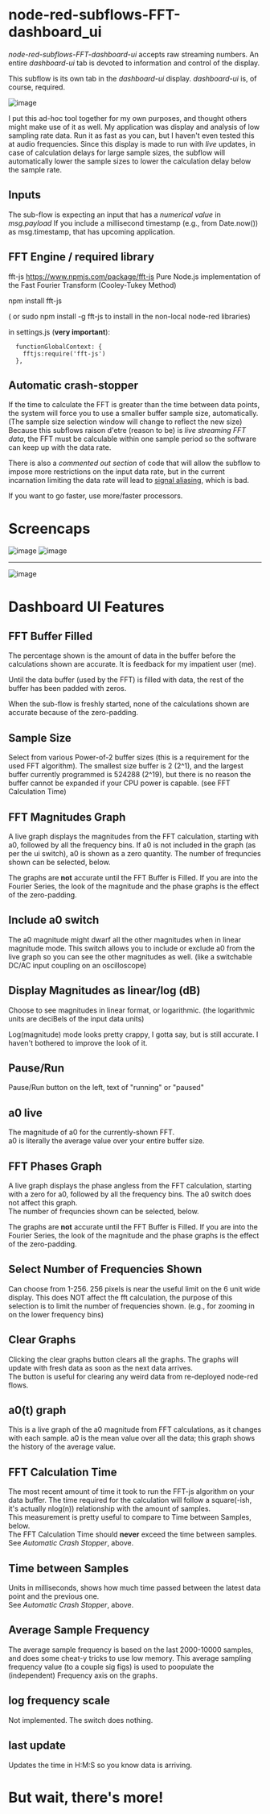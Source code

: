 # node-red-subflows-FFT-dashboard_ui
*node-red-subflows-FFT-dashboard-ui* accepts raw streaming numbers.  An entire *dashboard-ui* tab is devoted to information and control of the display.

This subflow is its own tab in the *dashboard-ui* display. *dashboard-ui* is, of course, required.

![image](https://user-images.githubusercontent.com/105139648/174671595-7c64bdda-1702-4b05-b373-1f5c32be99c5.png)

I put this ad-hoc tool together for my own purposes, and thought others might make use of it as well.  My application was display and analysis of low sampling rate data.  Run it as fast as you can, but I haven't even tested this at audio frequencies.  Since this display is made to run with *live* updates, in case of calculation delays for large sample sizes, the subflow will automatically lower the sample sizes to lower the calculation delay below the sample rate.

## Inputs

  The sub-flow is expecting an input that has a *numerical value* in *msg.payload*
  If you include a millisecond timestamp (e.g., from Date.now()) as msg.timestamp, that has upcoming application.

## FFT Engine / required library

  fft-js     https://www.npmjs.com/package/fft-js
  Pure Node.js implementation of the Fast Fourier Transform (Cooley-Tukey Method)

  npm install fft-js
  
  ( or sudo npm install -g fft-js to install in the non-local node-red libraries)

  in settings.js (**very important**):

      functionGlobalContext: {
        fftjs:require('fft-js')
      },

## Automatic crash-stopper

If the time to calculate the FFT is greater than the time between data points, the system
will force you to use a smaller buffer sample size, automatically.  (The sample size selection 
window will change to reflect the new size)  Because this subflows raison d'etre (reason to be) is 
*live streaming FFT data*, the FFT must be calculable within one sample period 
so the software can keep up with the data rate.

There is also a *commented out section* of code that will allow the subflow to impose
more restrictions on the input data rate, but in the current incarnation limiting the 
data rate will lead to [signal aliasing](https://en.wikipedia.org/wiki/Aliasing), which is bad. 

If you want to go faster, use more/faster processors.

# Screencaps

![image](https://user-images.githubusercontent.com/105139648/174211742-bc2c1930-5828-4054-97e7-32734d1f83f6.png)  ![image](https://user-images.githubusercontent.com/105139648/174219573-93fec829-8300-4528-ba9d-27002a74abc2.png)

--------------------------------

![image](https://user-images.githubusercontent.com/105139648/174221099-20035e2b-87c9-498e-a23e-f98889e1f722.png)


# Dashboard UI Features

## FFT Buffer Filled

  The percentage shown is the amount of data in the buffer before the calculations shown are accurate.
  It is feedback for my impatient user (me).

  Until the data buffer (used by the FFT) is filled with data, the rest of the buffer has been
  padded with zeros.

  When the sub-flow is freshly started, none of the calculations shown are accurate because
  of the zero-padding.

## Sample Size

  Select from various Power-of-2 buffer sizes (this is a requirement for the used FFT algorithm).
  The smallest size buffer is 2 (2^1), and the largest buffer currently programmed is 524288 (2^19),
  but there is no reason the buffer cannot be expanded if your CPU power is capable. (see FFT Calculation Time)

## FFT Magnitudes Graph

  A live graph displays the magnitudes from the FFT calculation, starting with a0, followed by
  all the frequency bins.  If a0 is not included in the graph (as per the ui switch), a0 is shown as a zero 
  quantity.  The number of frequncies shown can be selected, below.

  The graphs are **not** accurate until the FFT Buffer is Filled.  If you are into the Fourier
  Series, the look of the magnitude and the phase graphs is the effect of the zero-padding.

## Include a0 switch

  The a0 magnitude might dwarf all the other magnitudes when in linear magnitude mode.
  This switch allows you to include or exclude a0 from the live graph so you can see the
  other magnitudes as well.  (like a switchable DC/AC input coupling on an oscilloscope)

## Display Magnitudes as linear/log (dB<units>)
  
  Choose to see magnitudes in linear format, or logarithmic.
  (the logarithmic units are deciBels of the input data units)
  
  Log(magnitude) mode looks pretty crappy, I gotta say, but is still accurate. 
  I haven't bothered to improve the look of it.

## Pause/Run
  
  Pause/Run button on the left, text of "running" or "paused"
  
## a0 live
 
  The magnitude of a0 for the currently-shown FFT.  
  a0 is literally the average value over your entire buffer size.
  
## FFT Phases Graph
    
  A live graph displays the phase angless from the FFT calculation, starting with a zero for a0, followed by
  all the frequency bins.  The a0 switch does not affect this graph.  
  The number of frequncies shown can be selected, below.
    
  The graphs are **not** accurate until the FFT Buffer is Filled.  If you are into the Fourier
  Series, the look of the magnitude and the phase graphs is the effect of the zero-padding.
  
## Select Number of Frequencies Shown
  
  Can choose from 1-256.   256 pixels is near the useful limit on the 6 unit wide display.
  This does NOT affect the fft calculation, the purpose of this selection is to limit the 
  number of frequencies shown. (e.g., for zooming in on the lower frequency bins)
  
## Clear Graphs
  
  Clicking the clear graphs button clears all the graphs.  The graphs will update with fresh data
  as soon as the next  data arrives.  
  The button is useful for clearing any weird data from re-deployed node-red flows.

## a0(t) graph
  
  This is a live graph of the a0 magnitude from FFT calculations, as it changes with each sample.
  a0 is the mean value over all the data; this graph shows the history of the average value.
 
## FFT Calculation Time
  
  The most recent amount of time it took to run the FFT-js algorithm on your data buffer.  The time required
  for the calculation will follow a square(-ish, it's actually nlog(n)) relationship with the amount of samples.  
  This measurement is pretty useful to compare to Time between Samples, below.  
  The FFT Calculation Time should **never** exceed the time between samples.
  See *Automatic Crash Stopper*, above.
  
## Time between Samples
  
  Units in milliseconds, shows how much time passed between the latest data point and the previous one.  
  See *Automatic Crash Stopper*, above.
  
## Average Sample Frequency
  
  The average sample frequency is based on the last 2000-10000 samples, and does some cheat-y tricks to
  use low memory.  This average sampling frequency value (to a couple sig figs) is used to poopulate 
  the (independent) Frequency axis on the graphs.
  
## log frequency scale
  
  Not implemented.  The switch does nothing.  
  
## last update
  
  Updates the time in H:M:S so you know data is arriving.


  

# But wait, there's more!
  
